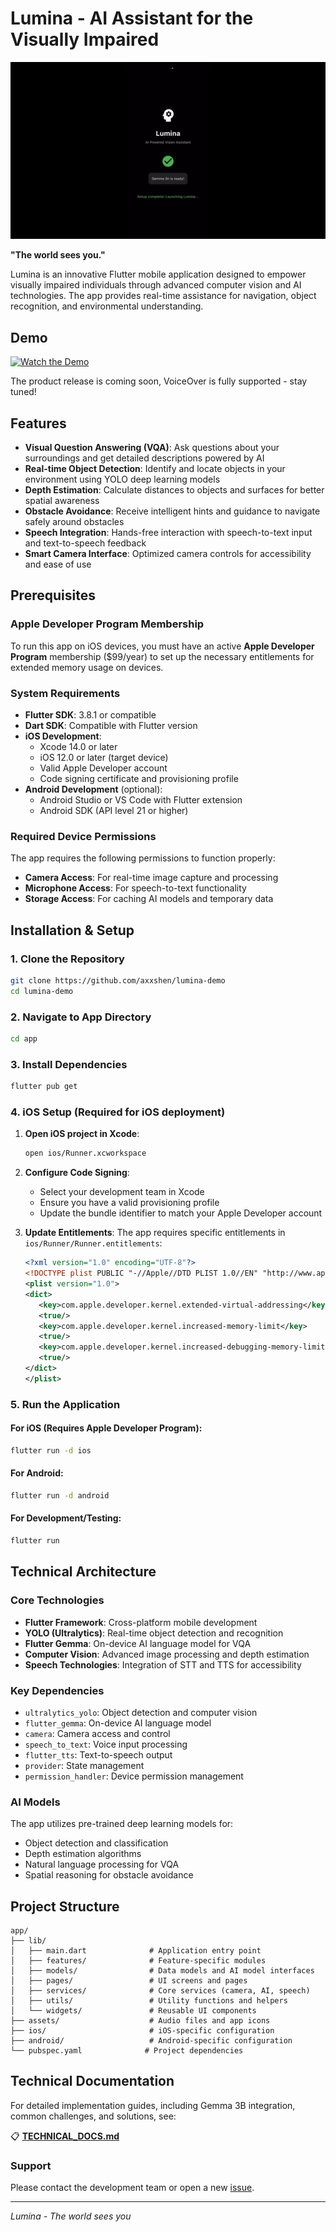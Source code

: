 # Lumina - AI Assistant for the Visually Impaired

![Lumina Logo](media/cover.jpg)

**"The world sees you."**

Lumina is an innovative Flutter mobile application designed to empower visually impaired individuals through advanced computer vision and AI technologies. The app provides real-time assistance for navigation, object recognition, and environmental understanding.

## Demo

[![Watch the Demo](https://img.youtube.com/vi/G3-jX3C1phU/hqdefault.jpg)](https://youtu.be/G3-jX3C1phU)

The product release is coming soon, VoiceOver is fully supported - stay tuned!

## Features

- **Visual Question Answering (VQA)**: Ask questions about your surroundings and get detailed descriptions powered by AI
- **Real-time Object Detection**: Identify and locate objects in your environment using YOLO deep learning models
- **Depth Estimation**: Calculate distances to objects and surfaces for better spatial awareness
- **Obstacle Avoidance**: Receive intelligent hints and guidance to navigate safely around obstacles
- **Speech Integration**: Hands-free interaction with speech-to-text input and text-to-speech feedback
- **Smart Camera Interface**: Optimized camera controls for accessibility and ease of use

## Prerequisites

### Apple Developer Program Membership

To run this app on iOS devices, you must have an active **Apple Developer Program** membership ($99/year) to set up the necessary entitlements for extended memory usage on devices.

### System Requirements

- **Flutter SDK**: 3.8.1 or compatible
- **Dart SDK**: Compatible with Flutter version
- **iOS Development**:
  - Xcode 14.0 or later
  - iOS 12.0 or later (target device)
  - Valid Apple Developer account
  - Code signing certificate and provisioning profile
- **Android Development** (optional):
  - Android Studio or VS Code with Flutter extension
  - Android SDK (API level 21 or higher)

### Required Device Permissions

The app requires the following permissions to function properly:

- **Camera Access**: For real-time image capture and processing
- **Microphone Access**: For speech-to-text functionality
- **Storage Access**: For caching AI models and temporary data

## Installation & Setup

### 1. Clone the Repository

```bash
git clone https://github.com/axxshen/lumina-demo
cd lumina-demo
```

### 2. Navigate to App Directory

```bash
cd app
```

### 3. Install Dependencies

```bash
flutter pub get
```

### 4. iOS Setup (Required for iOS deployment)

1. **Open iOS project in Xcode**:
   ```bash
   open ios/Runner.xcworkspace
   ```

2. **Configure Code Signing**:
   - Select your development team in Xcode
   - Ensure you have a valid provisioning profile
   - Update the bundle identifier to match your Apple Developer account

3. **Update Entitlements**:
   The app requires specific entitlements in `ios/Runner/Runner.entitlements`:
   ```xml
   <?xml version="1.0" encoding="UTF-8"?>
   <!DOCTYPE plist PUBLIC "-//Apple//DTD PLIST 1.0//EN" "http://www.apple.com/DTDs/PropertyList-1.0.dtd">
   <plist version="1.0">
   <dict>
      <key>com.apple.developer.kernel.extended-virtual-addressing</key>
      <true/>
      <key>com.apple.developer.kernel.increased-memory-limit</key>
      <true/>
      <key>com.apple.developer.kernel.increased-debugging-memory-limit</key>
      <true/>
   </dict>
   </plist>
   ```

### 5. Run the Application

#### For iOS (Requires Apple Developer Program):
```bash
flutter run -d ios
```

#### For Android:
```bash
flutter run -d android
```

#### For Development/Testing:
```bash
flutter run
```

## Technical Architecture

### Core Technologies

- **Flutter Framework**: Cross-platform mobile development
- **YOLO (Ultralytics)**: Real-time object detection and recognition
- **Flutter Gemma**: On-device AI language model for VQA
- **Computer Vision**: Advanced image processing and depth estimation
- **Speech Technologies**: Integration of STT and TTS for accessibility

### Key Dependencies

- `ultralytics_yolo`: Object detection and computer vision
- `flutter_gemma`: On-device AI language model
- `camera`: Camera access and control
- `speech_to_text`: Voice input processing
- `flutter_tts`: Text-to-speech output
- `provider`: State management
- `permission_handler`: Device permission management

### AI Models

The app utilizes pre-trained deep learning models for:
- Object detection and classification
- Depth estimation algorithms
- Natural language processing for VQA
- Spatial reasoning for obstacle avoidance

## Project Structure

```
app/
├── lib/
│   ├── main.dart              # Application entry point
│   ├── features/              # Feature-specific modules
│   ├── models/                # Data models and AI model interfaces
│   ├── pages/                 # UI screens and pages
│   ├── services/              # Core services (camera, AI, speech)
│   ├── utils/                 # Utility functions and helpers
│   └── widgets/               # Reusable UI components
├── assets/                    # Audio files and app icons
├── ios/                       # iOS-specific configuration
├── android/                   # Android-specific configuration
└── pubspec.yaml              # Project dependencies
```

## Technical Documentation

For detailed implementation guides, including Gemma 3B integration, common challenges, and solutions, see:

📋 **[TECHNICAL_DOCS.md](TECHNICAL_DOCS.md)** 

### Support

Please contact the development team or open a new [issue](https://github.com/axxshen/lumina-demo/issues).

---

*Lumina - The world sees you*